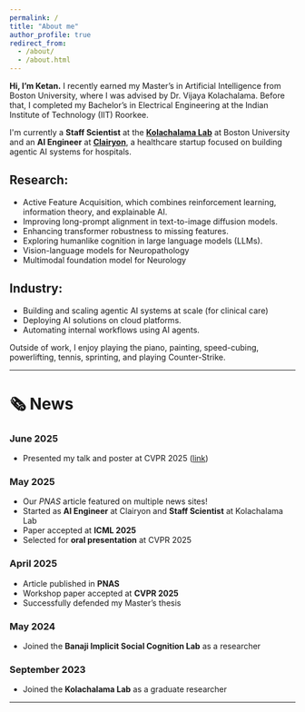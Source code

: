 ```yaml
---
permalink: /
title: "About me"
author_profile: true
redirect_from: 
  - /about/
  - /about.html
---
```


**Hi, I’m Ketan.** I recently earned my Master’s in Artificial Intelligence from Boston University, where I was advised by Dr. Vijaya Kolachalama. Before that, I completed my Bachelor’s in Electrical Engineering at the Indian Institute of Technology (IIT) Roorkee.

I'm currently a **Staff Scientist** at the [**Kolachalama Lab**](https://vkola-lab.github.io/) at Boston University and an **AI Engineer** at [**Clairyon**](https://www.clairyon.com/), a healthcare startup focused on building agentic AI systems for hospitals.

## Research:
* Active Feature Acquisition, which combines reinforcement learning, information theory, and explainable AI.
* Improving long-prompt alignment in text-to-image diffusion models.
* Enhancing transformer robustness to missing features.
* Exploring humanlike cognition in large language models (LLMs).
* Vision-language models for Neuropathology
* Multimodal foundation model for Neurology

## Industry:
* Building and scaling agentic AI systems at scale (for clinical care)
* Deploying AI solutions on cloud platforms.
* Automating internal workflows using AI agents.

Outside of work, I enjoy playing the piano, painting, speed-cubing, powerlifting, tennis, sprinting, and playing Counter-Strike.

---

# 🗞️ News

### **June 2025**

* Presented my talk and poster at CVPR 2025 ([link](https://ketansuhaas.github.io/webpage/talks/2013-03-01-tutorial-1))

### **May 2025**

* Our *PNAS* article featured on multiple news sites!
* Started as **AI Engineer** at Clairyon and **Staff Scientist** at Kolachalama Lab
* Paper accepted at **ICML 2025**
* Selected for **oral presentation** at CVPR 2025

### **April 2025**

* Article published in **PNAS**
* Workshop paper accepted at **CVPR 2025**
* Successfully defended my Master’s thesis

### **May 2024**

* Joined the **Banaji Implicit Social Cognition Lab** as a researcher

### **September 2023**

* Joined the **Kolachalama Lab** as a graduate researcher

---

